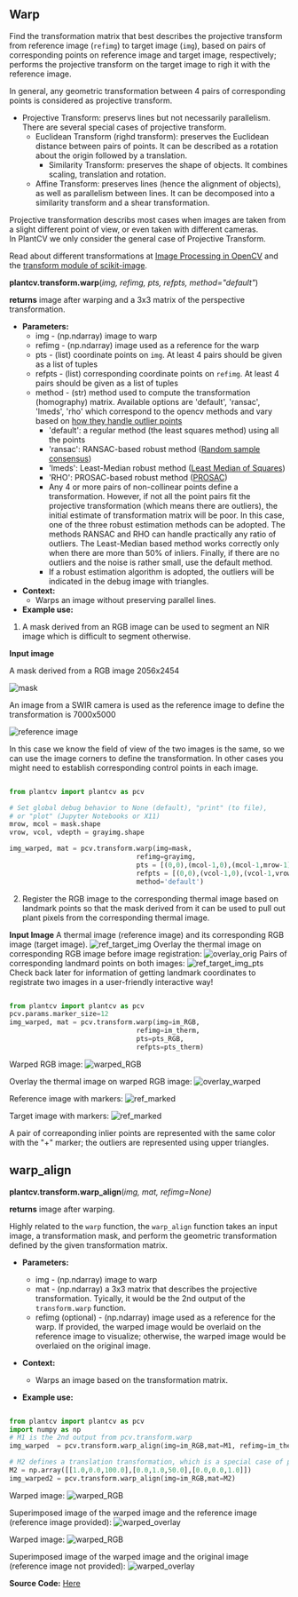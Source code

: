 ## Warp

Find the transformation matrix that best describes the projective transform from reference image (`refimg`) 
to target image (`img`), based on pairs of corresponding points on reference image and target image, respectively;
performs the projective transform on the target image to righ it with the reference image. 

In general, any geometric transformation between 4 pairs of corresponding points is considered as projective transform. 
- Projective Transform: preservs lines but not necessarily parallelism. There are several special cases of projective transform. 
  - Euclidean Transform (righd transform): preserves the Euclidean distance between pairs of points. 
    It can be described as a rotation about the origin followed by a translation.
    - Similarity Transform: preserves the shape of objects. It combines scaling, translation and rotation. 
  - Affine Transform: preserves lines (hence the alignment of objects), as well as parallelism between lines. 
    It can be decomposed into a similarity transform and a shear transformation.

Projective transformation describs most cases when images are taken from a slight different point of view, 
or even taken with different cameras.  
In PlantCV we only consider the general case of Projective Transform.

Read about different transformations at 
[Image Processing in OpenCV](https://docs.opencv.org/3.4/da/d6e/tutorial_py_geometric_transformations.html) 
and the 
[transform module of scikit-image](https://scikit-image.org/docs/dev/auto_examples/transform/plot_transform_types.html#sphx-glr-auto-examples-transform-plot-transform-types-py). 

**plantcv.transform.warp**(*img, refimg, pts, refpts, method="default"*)

**returns** image after warping and a 3x3 matrix of the perspective transformation.

- **Parameters:**
    - img - (np.ndarray) image to warp 
    - refimg - (np.ndarray) image used as a reference for the warp 
    - pts - (list) coordinate points on `img`. At least 4 pairs should be given as a list of tuples
    - refpts - (list) corresponding coordinate points on `refimg`. At least 4 pairs should be given as a list of tuples
    - method - (str) method used to compute the transformation (homography) matrix.
      Available options are 'default', 'ransac', 'lmeds', 'rho' which correspond to the opencv methods and vary based on 
      [how they handle outlier points](https://docs.opencv.org/3.4/d9/d0c/group__calib3d.html#ga4abc2ece9fab9398f2e560d53c8c9780)
      - 'default': a regular method (the least squares method) using all the points
      - 'ransac': RANSAC-based robust method 
        ([Random sample consensus](https://en.wikipedia.org/wiki/Random_sample_consensus#:~:text=An%20advantage%20of%20RANSAC%20is,present%20in%20the%20data%20set.&text=RANSAC%20can%20only%20estimate%20one%20model%20for%20a%20particular%20data%20set.)) 
      - 'lmeds': Least-Median robust method 
        ([Least Median of Squares](http://www-sop.inria.fr/odyssee/software/old_robotvis/Tutorial-Estim/node25.html))
      - 'RHO': PROSAC-based robust method ([PROSAC](http://cmp.felk.cvut.cz/~matas/papers/chum-prosac-cvpr05.pdf))  
      - Any 4 or more pairs of non-collinear points define a transformation. However, if not all the point pairs fit 
        the projective transformation (which means there are outliers), the initial estimate of transformation matrix 
        will be poor. In this case, one of the three robust estimation methods can be adopted. The methods RANSAC and RHO 
        can handle practically any ratio of outliers. The Least-Median based method works correctly only when there are 
        more than 50% of inliers. Finally, if there are no outliers and the noise is rather small, use the default method.
      - If a robust estimation algorithm is adopted, the outliers will be indicated in the debug image with triangles.
- **Context:**
    - Warps an image without preserving parallel lines. 
- **Example use:**

1. A mask derived from an RGB image can be used to segment an NIR image which is difficult to segment otherwise.

**Input image**

A mask derived from a RGB image 2056x2454

![mask](img/documentation_images/transform_warp/mask.png)

An image from a SWIR camera is used as the reference image to define the transformation is 7000x5000

![reference image](img/documentation_images/transform_warp/refimg.png)

In this case we know the field of view of the two images is the same, so we can use the image corners to define the 
transformation. In other cases you might need to establish corresponding control points in each image.

```python

from plantcv import plantcv as pcv

# Set global debug behavior to None (default), "print" (to file),
# or "plot" (Jupyter Notebooks or X11)
mrow, mcol = mask.shape
vrow, vcol, vdepth = grayimg.shape

img_warped, mat = pcv.transform.warp(img=mask,
                                refimg=grayimg,
                                pts = [(0,0),(mcol-1,0),(mcol-1,mrow-1),(0,mrow-1)],
                                refpts = [(0,0),(vcol-1,0),(vcol-1,vrow-1),(0,vrow-1)],
                                method='default')


```
2. Register the RGB image to the corresponding thermal image based on landmark points so that the mask derived from 
   it can be used to pull out plant pixels from the corresponding thermal image.

**Input Image**
A thermal image (reference image) and its corresponding RGB image (target image).
![ref_target_img](img/documentation_images/transform_warp/ref_tar.png)
Overlay the thermal image on corresponding RGB image before image registration:
![overlay_orig](img/documentation_images/transform_warp/overlayed_orig.jpg)
Pairs of corresponding landmard points on both images:
![ref_target_img_pts](img/documentation_images/transform_warp/ref_tar_pts.png)
Check back later for information of getting landmark coordinates to registrate two images in a user-friendly interactive way!

```python

from plantcv import plantcv as pcv
pcv.params.marker_size=12
img_warped, mat = pcv.transform.warp(img=im_RGB,
                                refimg=im_therm,
                                pts=pts_RGB,
                                refpts=pts_therm)
```

Warped RGB image:
![warped_RGB](img/documentation_images/transform_warp/RGB_aligned.jpg)

Overlay the thermal image on warped RGB image:
![overlay_warped](img/documentation_images/transform_warp/overlayed_aligned.jpg)

Reference image with markers:
![ref_marked](img/documentation_images/transform_warp/ref_pts.png)

Target image with markers:
![ref_marked](img/documentation_images/transform_warp/tar_pts.png)

A pair of correaponding inlier points are represented with the same color with the "+" marker; 
the outliers are represented using upper triangles. 

## warp_align
**plantcv.transform.warp_align**(*img, mat, refimg=None)*

**returns** image after warping.

Highly related to the `warp` function, the `warp_align` function takes an input image, a transformation mask, 
and perform the geometric transformation defined by the given transformation matrix. 
- **Parameters:**
    - img - (np.ndarray) image to warp 
    - mat - (np.ndarray) a 3x3 matrix that describes the projective transformation. 
      Tyically, it would be the 2nd output of the `transform.warp` function.
    - refimg (optional) - (np.ndarray) image used as a reference for the warp. 
      If provided, the warped image would be overlaid on the reference image to visualize; 
      otherwise, the warped image would be overlaied on the original image.

- **Context:**
    - Warps an image based on the transformation matrix. 
    
- **Example use:**
```python

from plantcv import plantcv as pcv
import numpy as np
# M1 is the 2nd output from pcv.transform.warp
img_warped  = pcv.transform.warp_align(img=im_RGB,mat=M1, refimg=im_therm)

# M2 defines a translation transformation, which is a special case of projective transformation
M2 = np.array([[1.0,0.0,100.0],[0.0,1.0,50.0],[0.0,0.0,1.0]])
img_warped2 = pcv.transform.warp_align(img=im_RGB,mat=M2)
```

Warped image:
![warped_RGB](img/documentation_images/transform_warp/align_warped.png)

Superimposed image of the warped image and the reference image (reference image provided):
![warped_overlay](img/documentation_images/transform_warp/align_warp_overlay.png)

Warped image:
![warped_RGB](img/documentation_images/transform_warp/warped_no_ref.png)

Superimposed image of the warped image and the original image (reference image not provided):
![warped_overlay](img/documentation_images/transform_warp/warp_overlay_no_ref.png)

**Source Code:** [Here](https://github.com/danforthcenter/plantcv/blob/master/plantcv/plantcv/transform/warp.py)
